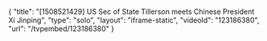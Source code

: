 {
    "title": "[1508521429] US Sec of State Tillerson meets Chinese President Xi Jinping",
    "type": "solo",
    "layout": "iframe-static",
    "videoId": "123186380",
    "url": "\/tvpembed\/123186380"
}